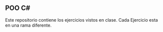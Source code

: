 ## POO C#
Este repositorio contiene los ejercicios vistos en clase. Cada Ejercicio esta en una rama diferente.
